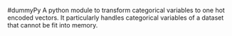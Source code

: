 #dummyPy
A python module to transform categorical variables to one hot encoded vectors. It particularly handles categorical variables of a dataset that cannot be fit into memory.
